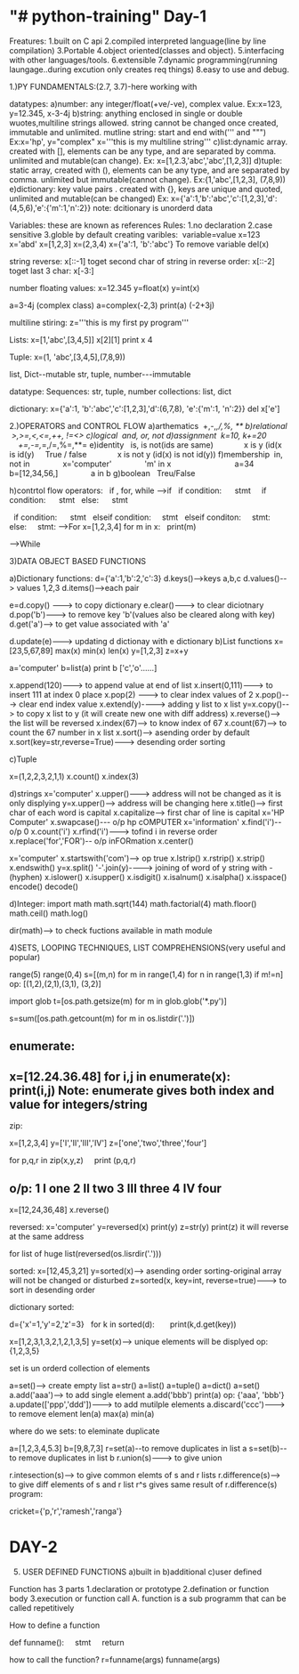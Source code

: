 "# python-training" 
Day-1
=========
Freatures:
1.built on C api
2.compiled interpreted language(line by line compilation)
3.Portable
4.object oriented(classes and object).
5.interfacing with other languages/tools.
6.extensible
7.dynamic programming(running laungage..during excution only creates req things)
8.easy to use and debug.

1.)PY FUNDAMENTALS:(2.7, 3.7)-here working with 

datatypes:
a)number: any integer/float(+ve/-ve), complex value.
Ex:x=123, y=12.345, x-3-4j
b)string: anything enclosed in single or double wuotes,multiline strings allowed. string cannot be changed once created, immutable and unlimited.
mutline string: start and end with(''' and """)
Ex:x='hp', y="complex"
x='''this is my
multiline
string'''
c)list:dynamic array. created with [], elements can be any type, and are separated by comma. unlimited and mutable(can change).
Ex:
x=[1,2.3,'abc','abc',[1,2,3]]
d)tuple: static array, created with (), elements can be any type, and are separated by comma. unlimited but immutable(cannot change).
Ex:{1,'abc',[1,2,3], (7,8,9))
e)dictionary: key value pairs . created with {}, keys are unique and quoted, unlimited and mutable(can be changed)
Ex:
x={'a':1,'b':'abc','c':[1,2,3],'d':(4,5,6),'e':{'m':1,'n':2}}
note: dcitionary is unorderd data

Variables: these are known as references
Rules:
1.no declaration
2.case sensitive
3.globle by default
creating varibles:
 variable=value
x=123
x='abd'
x=[1,2,3]
x=(2,3,4)
x={'a':1, 'b':'abc'}
To remove variable
del(x)

string reverse: x[::-1]
toget second char of string in reverse order: x[::-2]
toget last 3 char: x[-3:]

number floating values:
x=12.345
y=float(x)
y=int(x)

a=3-4j (complex class)
a=complex(-2,3)
print(a)
(-2+3j)

multiline stiring:
z='''this is 
my first py 
program'''

Lists:
x=[1,'abc',[3,4,5]]
x[2][1]
print x
4

Tuple:
x=(1, 'abc',[3,4,5],(7,8,9))

list, Dict--mutable
str, tuple, number---immutable

datatype:
Sequences: str, tuple, number
collections: list, dict

dictionary:
x={'a':1, 'b':'abc','c':[1,2,3],'d':(6,7,8), 'e':{'m':1, 'n':2}}
del x['e']


2.)OPERATORS and CONTROL FLOW
a)arthematics  +,-,*,/,%, **
b)relational  >,>=,<,<=,++, !=<>
c)logical  and, or, not
d)assignment  k=10, k+=20
              +=,-=,*=,/=,%=,**=
e)identity   is, is not(ids are same)
             x is y (id(x is id(y)     True / false
             x is not y (id(x) is not id(y))
f)membership  in, not in
              x='computer'
              'm' in x
              
              a=34
              b=[12,34,56,]
              a in b
g)boolean   Treu/False

h)contrtol flow operators:
  if , for, while
-->if 
  if condition:
     stmt
  
  if condition:
     stmt
  else:
     stmt

  if condition:
     stmt
  elseif condition:
    stmt
  elseif conditon:
    stmt:
  else:
    stmt:
-->For
x=[1,2,3,4]
for m in x:
  print(m)

-->While

3)DATA OBJECT BASED FUNCTIONS

a)Dictionary functions:
d={'a':1,'b':2,'c':3}
d.keys()-->keys a,b,c
d.values()--> values 1,2,3
d.items()-->each pair

e=d.copy() ---> to copy dictionary
e.clear()---> to clear diciotnary
d.pop('b')---> to remove key 'b'(values also be cleared along with key)
d.get('a')--> to get value associated with 'a'

d.update(e)---> updating d dictionay with e dictionary
b)List functions
x=[23,5,67,89]
max(x)
min(x)
len(x)
y=[1,2,3]
z=x+y

a='computer'
b=list(a)
print b
['c','o'......]

x.append(120)---> to append value at end of list
x.insert(0,111)---> to insert 111 at index 0 place
x.pop(2) ---> to clear index values of 2
x.pop()---> clear end index value
x.extend(y)----> adding y list to x list
y=x.copy()--> to copy x list to y (it will create new one with diff address)
x.reverse()--> the list will be reversed
x.index(67)--> to know index of 67
x.count(67)--> to count the 67 number in x list
x.sort()--> asending order by default
x.sort(key=str,reverse=True)---> desending order sorting

c)Tuple

x=(1,2,2,3,2,1,1)
x.count()
x.index(3)

d)strings
x='computer'
x.upper()---> address will not be changed as it is only displying
y=x.upper()--> address will be changing here
x.title()--> first char of each word is capital
x.capitalize--> first char of line is capital
x='HP Computer'
x.swapcase()--- o/p hp cOMPUTER
x='information'
x.find('i')-- o/p 0
x.count('i')
x.rfind('i')---> tofind i in reverse order
x.replace('for','FOR')-- o/p inFORmation
x.center()

x='computer'
x.startswith('com')--> op true
x.lstrip()
x.rstrip()
x.strip()
x.endswith()
y=x.split()
'-'.join(y)----> joining of word of y string with - (hyphen)
x.islower()
x.isupper()
x.isdigit()
x.isalnum()
x.isalpha()
x.isspace()
encode()
decode()

d)Integer:
import math
math.sqrt(144)
math.factorial(4)
math.floor()
math.ceil()
math.log()

dir(math)--> to check fuctions available in math module

4)SETS, LOOPING TECHNIQUES, LIST COMPREHENSIONS(very useful and popular)

range(5)
range(0,4)
s=[(m,n) for m in range(1,4) for n in range(1,3) if m!=n]
op: [(1,2),(2,1),(3,1), (3,2)]

import glob
t=[os.path.getsize(m) for m in glob.glob('*.py')]

s=sum([os.path.getcount(m) for m in os.listdir('.')])

enumerate:
---------------------------
x=[12.24.36.48]
for i,j in enumerate(x):
    print(i,j)
Note: enumerate gives both index and value for integers/string
----------------------------

zip:

x=[1,2,3,4]
y=['I','II','III','IV']
z=['one','two','three','four']

for p,q,r in zip(x,y,z)
    print (p,q,r)

o/p:
1 I one
2 II two
3 III three
4 IV four
-------------------------

x=[12,24,36,48]
x.reverse()

reversed:
x='computer'
y=reversed(x)
print(y)
z=str(y)
print(z)
it will reverse at the same address

for list of huge
list(reversed(os.lisrdir('.')))

sorted:
x=[12,45,3,21]
y=sorted(x)--> asending order sorting-original array will not be changed or disturbed
z=sorted(x, key=int, reverse=true)---> to sort in desending order

dictionary sorted:

d={'x'=1,'y'=2,'z'=3}
  for k in sorted(d):
      print(k,d.get(key))

x=[1,2,3,1,3,2,1,2,1,3,5]
y=set(x)--> unique elements will be displyed
op: {1,2,3,5}

set is un orderd collection of elements

a=set()--> create empty list
a=str()
a=list()
a=tuple()
a=dict()
a=set()
a.add('aaa')--> to add single element
a.add('bbb')
print(a)
op: {'aaa', 'bbb'}
a.update(['ppp','ddd'])---> to add mutilple elements
a.discard('ccc')---> to remove element
len(a)
max(a)
min(a)

where do we sets: to eleminate duplicate

a=[1,2,3,4,5.3]
b=[9,8,7,3]
r=set(a)--to remove duplicates in list a
s=set(b)--to remove duplicates in list b
r.union(s)---> to give union

r.intesection(s)--> to give common elemts of s and r lists
r.difference(s)--> to give diff elements of s and r list
r^s gives same result of r.difference(s)
program:

cricket={'p,'r','ramesh','ranga'}

DAY-2
==========================
5) USER DEFINED FUNCTIONS
a)built in
b)additional
c)user defined

Function has 3 parts
1.declaration or prototype
2.defination or function body
3.execution or function call
A. function is a sub programm that can be called repetitively

How to define a function

def funname():
    stmt
    return

how to call the function?
r=funname(args)
funname(args)
